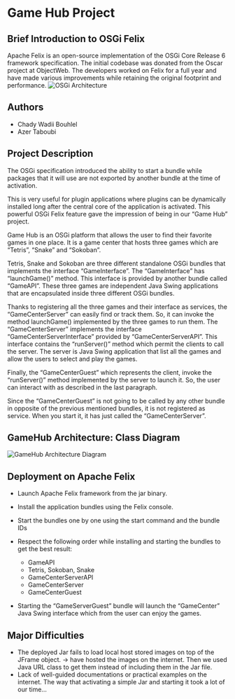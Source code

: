 # Game Hub Project
## Brief Introduction to OSGi Felix 
Apache Felix is an open-source implementation of the OSGi Core Release 6 framework specification. The initial codebase was donated from the Oscar project at ObjectWeb. The developers worked on Felix for a full year and have made various improvements while retaining the original footprint and performance.
![OSGi Architecture](https://i.postimg.cc/qMtnFFL2/Untitled.png)

## Authors
* Chady Wadii Bouhlel
* Azer Taboubi

## Project Description
The OSGi specification introduced the ability to start a bundle while packages that it will use are not exported by another bundle at the time of activation. 

This is very useful for plugin applications where plugins can be dynamically installed long after the central core of the application is activated. 
This powerful OSGi Felix feature gave the impression of being in our “Game Hub” project.  

Game Hub is an OSGi platform that allows the user to find their favorite games in one place. 
It is a game center that hosts three games which are “Tetris”, “Snake” and “Sokoban”. 

Tetris, Snake and Sokoban are three different standalone OSGi bundles that implements the interface “GameInterface”. The “GameInterface” has “launchGame()” method. This interface is provided by another bundle called “GameAPI”. These three games are independent Java Swing applications that are encapsulated inside three different OSGi bundles. 

Thanks to registering all the three games and their interface as services, the “GameCenterServer” can easily find or track them. So, it can invoke the method launchGame() implemented by the three games to run them. The “GameCenterServer” implements the interface “GameCenterServerInterface” provided by “GameCenterServerAPI”. This interface contains the “runServer()” method which permit the clients to call the server. The server is Java Swing application that list all the games and allow the users to select and play the games. 

Finally, the “GameCenterGuest” which represents the client, invoke the “runServer()” method implemented by the server to launch it. So, the user can interact with as described in the last paragraph. 

Since the “GameCenterGuest” is not going to be called by any other bundle in opposite of the previous mentioned bundles, it is not registered as service. When you start it, it has just called the “GameCenterServer”.

## GameHub Architecture: Class Diagram
![GameHub Architecture Diagram](https://i.ibb.co/vLTTK3F/Picture1.jpg)

## Deployment on Apache Felix
* Launch Apache Felix framework from the jar binary. 

* Install the application bundles using the Felix console. 

* Start the bundles one by one  using the start command and the bundle IDs  

* Respect the following order while installing and starting the bundles to get the best result: 
  * GameAPI 
  * Tetris, Sokoban, Snake 
  * GameCenterServerAPI 
  * GameCenterServer 
  * GameCenterGuest 
* Starting the “GameServerGuest” bundle will launch the “GameCenter” Java Swing interface which from the user can enjoy the games. 


## Major Difficulties 
* The deployed Jar fails to load local host stored images on top of the JFrame object. 
  -> have hosted the images on the internet. Then we used Java URL class to get them instead of including them in the Jar file. 
* Lack of well-guided documentations or practical examples on the internet. The way that activating a simple Jar and starting it took a lot of our time… 

 

 

